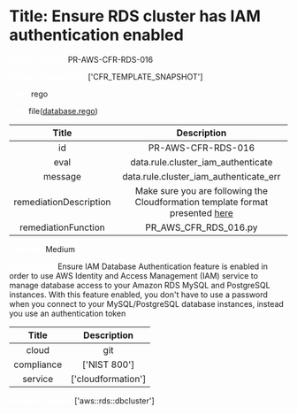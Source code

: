 



# Title: Ensure RDS cluster has IAM authentication enabled


***<font color="white">Master Test Id:</font>*** PR-AWS-CFR-RDS-016

***<font color="white">Master Snapshot Id:</font>*** ['CFR_TEMPLATE_SNAPSHOT']

***<font color="white">type:</font>*** rego

***<font color="white">rule:</font>*** file([database.rego])  
  
  
  
  

|Title|Description|
| :---: | :---: |
|id|PR-AWS-CFR-RDS-016|
|eval|data.rule.cluster_iam_authenticate|
|message|data.rule.cluster_iam_authenticate_err|
|remediationDescription|Make sure you are following the Cloudformation template format presented <a href='https://docs.aws.amazon.com/AWSCloudFormation/latest/UserGuide/aws-resource-rds-dbcluster.html#cfn-rds-dbcluster-enableiamdatabaseauthentication' target='_blank'>here</a>|
|remediationFunction|PR_AWS_CFR_RDS_016.py|


***<font color="white">Severity:</font>*** Medium

***<font color="white">Description:</font>*** Ensure IAM Database Authentication feature is enabled in order to use AWS Identity and Access Management (IAM) service to manage database access to your Amazon RDS MySQL and PostgreSQL instances. With this feature enabled, you don't have to use a password when you connect to your MySQL/PostgreSQL database instances, instead you use an authentication token  
  
  

|Title|Description|
| :---: | :---: |
|cloud|git|
|compliance|['NIST 800']|
|service|['cloudformation']|


***<font color="white">Resource Types:</font>*** ['aws::rds::dbcluster']


[database.rego]: https://github.com/prancer-io/prancer-compliance-test/tree/master/aws/iac/database.rego
